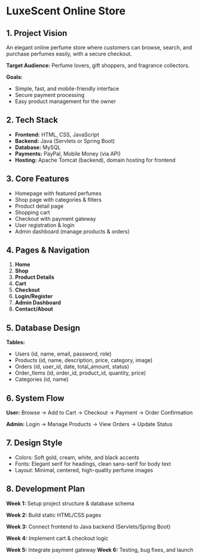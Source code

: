 # LuxeScent Online Store

## **1. Project Vision**

An elegant online perfume store where customers can browse, search, and purchase perfumes easily, with a secure checkout.

**Target Audience:** Perfume lovers, gift shoppers, and fragrance collectors.

**Goals:**

* Simple, fast, and mobile-friendly interface
* Secure payment processing
* Easy product management for the owner



## **2. Tech Stack**

* **Frontend:** HTML, CSS, JavaScript
* **Backend:** Java (Servlets or Spring Boot)
* **Database:** MySQL
* **Payments:** PayPal, Mobile Money (via API)
* **Hosting:** Apache Tomcat (backend), domain hosting for frontend



## **3. Core Features**

* Homepage with featured perfumes
* Shop page with categories & filters
* Product detail page
* Shopping cart
* Checkout with payment gateway
* User registration & login
* Admin dashboard (manage products & orders)



## **4. Pages & Navigation**

1. **Home**
2. **Shop**
3. **Product Details**
4. **Cart**
5. **Checkout**
6. **Login/Register**
7. **Admin Dashboard**
8. **Contact/About**



## **5. Database Design**

**Tables:**

* Users (id, name, email, password, role)
* Products (id, name, description, price, category, image)
* Orders (id, user\_id, date, total\_amount, status)
* Order\_Items (id, order\_id, product\_id, quantity, price)
* Categories (id, name)



## **6. System Flow**

**User:** Browse → Add to Cart → Checkout → Payment → Order Confirmation

**Admin:** Login → Manage Products → View Orders → Update Status



## **7. Design Style**

* Colors: Soft gold, cream, white, and black accents
* Fonts: Elegant serif for headings, clean sans-serif for body text
* Layout: Minimal, centered, high-quality perfume images



## **8. Development Plan**

**Week 1:** Setup project structure & database schema

**Week 2:** Build static HTML/CSS pages

**Week 3:** Connect frontend to Java backend (Servlets/Spring Boot)

**Week 4:** Implement cart & checkout logic

**Week 5:** Integrate payment gateway
**Week 6:** Testing, bug fixes, and launch


